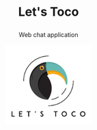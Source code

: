 # <p align="center">Let's Toco</p>

<p align="center">Web chat application</p>

<p align="center">
  <img alt="Let's Toco" src="public/logo.png" width="200px"/>
</p>